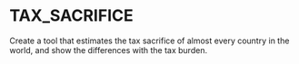 # TAX_SACRIFICE
Create a tool that estimates the tax sacrifice of almost every country in the world, and show the differences with the tax burden.
